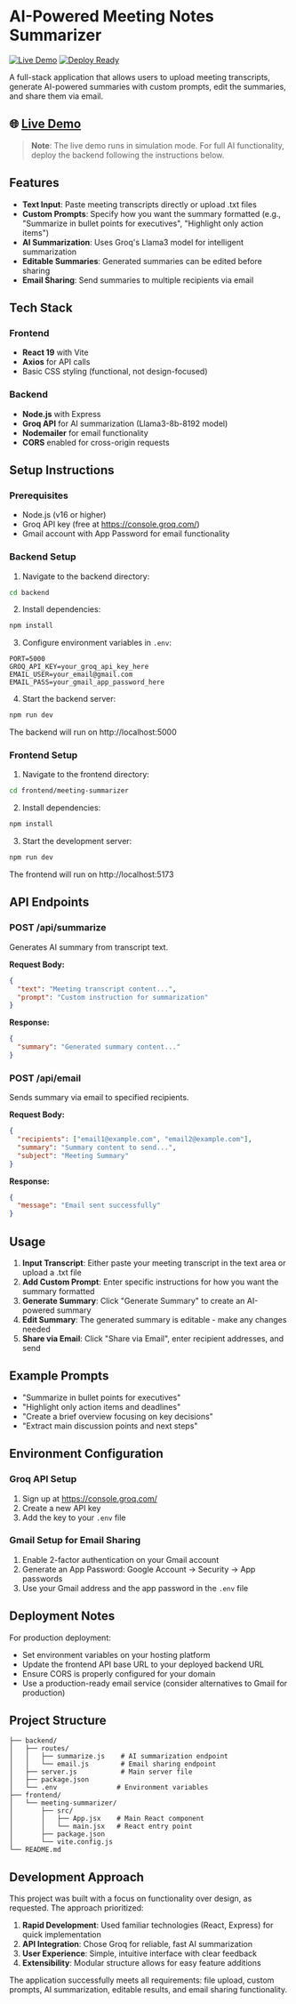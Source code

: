 # AI-Powered Meeting Notes Summarizer

[![Live Demo](https://img.shields.io/badge/Live-Demo-brightgreen)](https://champion0g.github.io/meeting-summarizer/)
[![Deploy Ready](https://img.shields.io/badge/Deploy-Ready-blue)](https://github.com/champion0g/meeting-summarizer)

A full-stack application that allows users to upload meeting transcripts, generate AI-powered summaries with custom prompts, edit the summaries, and share them via email.

## 🌐 [**Live Demo**](https://champion0g.github.io/meeting-summarizer/)

> **Note**: The live demo runs in simulation mode. For full AI functionality, deploy the backend following the instructions below.

## Features

- **Text Input**: Paste meeting transcripts directly or upload .txt files
- **Custom Prompts**: Specify how you want the summary formatted (e.g., "Summarize in bullet points for executives", "Highlight only action items")
- **AI Summarization**: Uses Groq's Llama3 model for intelligent summarization
- **Editable Summaries**: Generated summaries can be edited before sharing
- **Email Sharing**: Send summaries to multiple recipients via email

## Tech Stack

### Frontend
- **React 19** with Vite
- **Axios** for API calls
- Basic CSS styling (functional, not design-focused)

### Backend
- **Node.js** with Express
- **Groq API** for AI summarization (Llama3-8b-8192 model)
- **Nodemailer** for email functionality
- **CORS** enabled for cross-origin requests

## Setup Instructions

### Prerequisites
- Node.js (v16 or higher)
- Groq API key (free at https://console.groq.com/)
- Gmail account with App Password for email functionality

### Backend Setup

1. Navigate to the backend directory:
```bash
cd backend
```

2. Install dependencies:
```bash
npm install
```

3. Configure environment variables in `.env`:
```env
PORT=5000
GROQ_API_KEY=your_groq_api_key_here
EMAIL_USER=your_email@gmail.com
EMAIL_PASS=your_gmail_app_password_here
```

4. Start the backend server:
```bash
npm run dev
```

The backend will run on http://localhost:5000

### Frontend Setup

1. Navigate to the frontend directory:
```bash
cd frontend/meeting-summarizer
```

2. Install dependencies:
```bash
npm install
```

3. Start the development server:
```bash
npm run dev
```

The frontend will run on http://localhost:5173

## API Endpoints

### POST /api/summarize
Generates AI summary from transcript text.

**Request Body:**
```json
{
  "text": "Meeting transcript content...",
  "prompt": "Custom instruction for summarization"
}
```

**Response:**
```json
{
  "summary": "Generated summary content..."
}
```

### POST /api/email
Sends summary via email to specified recipients.

**Request Body:**
```json
{
  "recipients": ["email1@example.com", "email2@example.com"],
  "summary": "Summary content to send...",
  "subject": "Meeting Summary"
}
```

**Response:**
```json
{
  "message": "Email sent successfully"
}
```

## Usage

1. **Input Transcript**: Either paste your meeting transcript in the text area or upload a .txt file
2. **Add Custom Prompt**: Enter specific instructions for how you want the summary formatted
3. **Generate Summary**: Click "Generate Summary" to create an AI-powered summary
4. **Edit Summary**: The generated summary is editable - make any changes needed
5. **Share via Email**: Click "Share via Email", enter recipient addresses, and send

## Example Prompts

- "Summarize in bullet points for executives"
- "Highlight only action items and deadlines"
- "Create a brief overview focusing on key decisions"
- "Extract main discussion points and next steps"

## Environment Configuration

### Groq API Setup
1. Sign up at https://console.groq.com/
2. Create a new API key
3. Add the key to your `.env` file

### Gmail Setup for Email Sharing
1. Enable 2-factor authentication on your Gmail account
2. Generate an App Password: Google Account → Security → App passwords
3. Use your Gmail address and the app password in the `.env` file

## Deployment Notes

For production deployment:
- Set environment variables on your hosting platform
- Update the frontend API base URL to your deployed backend URL
- Ensure CORS is properly configured for your domain
- Use a production-ready email service (consider alternatives to Gmail for production)

## Project Structure

```
├── backend/
│   ├── routes/
│   │   ├── summarize.js    # AI summarization endpoint
│   │   └── email.js        # Email sharing endpoint
│   ├── server.js           # Main server file
│   ├── package.json
│   └── .env               # Environment variables
├── frontend/
│   └── meeting-summarizer/
│       ├── src/
│       │   ├── App.jsx    # Main React component
│       │   └── main.jsx   # React entry point
│       ├── package.json
│       └── vite.config.js
└── README.md
```

## Development Approach

This project was built with a focus on functionality over design, as requested. The approach prioritized:

1. **Rapid Development**: Used familiar technologies (React, Express) for quick implementation
2. **API Integration**: Chose Groq for reliable, fast AI summarization
3. **User Experience**: Simple, intuitive interface with clear feedback
4. **Extensibility**: Modular structure allows for easy feature additions

The application successfully meets all requirements: file upload, custom prompts, AI summarization, editable results, and email sharing functionality.
